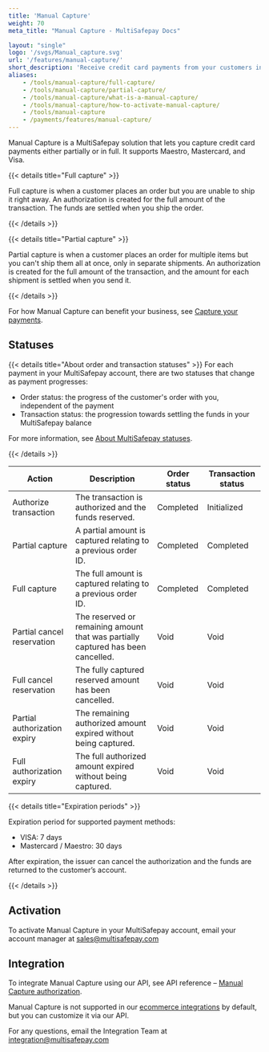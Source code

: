 ```yaml
---
title: 'Manual Capture'
weight: 70
meta_title: "Manual Capture - MultiSafepay Docs"

layout: "single"
logo: '/svgs/Manual_capture.svg'
url: '/features/manual-capture/'
short_description: 'Receive credit card payments from your customers in full or partial captures.'
aliases:
    - /tools/manual-capture/full-capture/
    - /tools/manual-capture/partial-capture/
    - /tools/manual-capture/what-is-a-manual-capture/
    - /tools/manual-capture/how-to-activate-manual-capture/
    - /tools/manual-capture
    - /payments/features/manual-capture/
---
```

Manual Capture is a MultiSafepay solution that lets you capture credit card payments either partially or in full. It supports Maestro, Mastercard, and Visa.

{{< details title="Full capture" >}}

Full capture is when a customer places an order but you are unable to ship it right away. An authorization is created for the full amount of the transaction. The funds are settled when you ship the order.

{{< /details >}}

{{< details title="Partial capture" >}}

Partial capture is when a customer places an order for multiple items but you can't ship them all at once, only in separate shipments. An authorization is created for the full amount of the transaction, and the amount for each shipment is settled when you send it.

{{< /details >}}

For how Manual Capture can benefit your business, see [Capture your payments](https://www.multisafepay.com/blog/capture-your-payments).

## Statuses

{{< details title="About order and transaction statuses" >}}
For each payment in your MultiSafepay account, there are two statuses that change as payment progresses:

- Order status: the progress of the customer's order with you, independent of the payment
- Transaction status: the progression towards settling the funds in your MultiSafepay balance

For more information, see [About MultiSafepay statuses](/payments/multisafepay-statuses/).

{{< /details >}}

| Action | Description | Order status | Transaction status |
|---|---|---|---|
|  Authorize transaction | The transaction is authorized and the funds reserved. | Completed   | Initialized  |
| Partial capture | A partial amount is captured relating to a previous order ID. | Completed  | Completed |
| Full capture | The full amount is captured relating to a previous order ID. | Completed    | Completed  |
| Partial cancel reservation | The reserved or remaining amount that was partially captured has been cancelled. | Void | Void |
| Full cancel reservation | The fully captured reserved amount has been cancelled.  | Void | Void | 
| Partial authorization expiry | The remaining authorized amount expired without being captured. | Void | Void |
| Full authorization expiry | The full authorized amount expired without being captured. | Void    | Void  |

{{< details title="Expiration periods" >}}

Expiration period for supported payment methods: 

* VISA: 7 days
* Mastercard / Maestro: 30 days

After expiration, the issuer can cancel the authorization and the funds are returned to the customer’s account.

{{< /details >}}

## Activation

To activate Manual Capture in your MultiSafepay account, email your account manager at <sales@multisafepay.com>

## Integration
To integrate Manual Capture using our API, see API reference – [Manual Capture authorization](/api/#manual-capture-orders).

Manual Capture is not supported in our [ecommerce integrations](/integrations/ecommerce-integrations) by default, but you can customize it via our API.

For any questions, email the Integration Team at <integration@multisafepay.com>